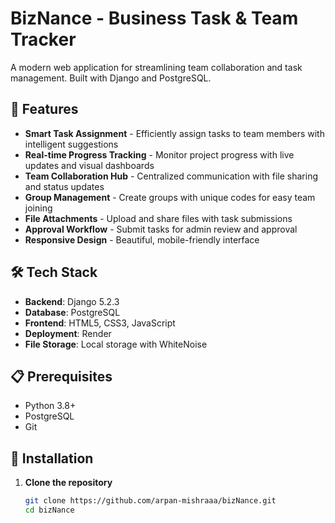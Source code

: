 # BizNance - Business Task & Team Tracker

A modern web application for streamlining team collaboration and task management. Built with Django and PostgreSQL.

## 🚀 Features

- **Smart Task Assignment** - Efficiently assign tasks to team members with intelligent suggestions
- **Real-time Progress Tracking** - Monitor project progress with live updates and visual dashboards
- **Team Collaboration Hub** - Centralized communication with file sharing and status updates
- **Group Management** - Create groups with unique codes for easy team joining
- **File Attachments** - Upload and share files with task submissions
- **Approval Workflow** - Submit tasks for admin review and approval
- **Responsive Design** - Beautiful, mobile-friendly interface

## 🛠️ Tech Stack

- **Backend**: Django 5.2.3
- **Database**: PostgreSQL
- **Frontend**: HTML5, CSS3, JavaScript
- **Deployment**: Render
- **File Storage**: Local storage with WhiteNoise

## 📋 Prerequisites

- Python 3.8+
- PostgreSQL
- Git

## 🔧 Installation

1. **Clone the repository**
   ```bash
   git clone https://github.com/arpan-mishraaa/bizNance.git
   cd bizNance
